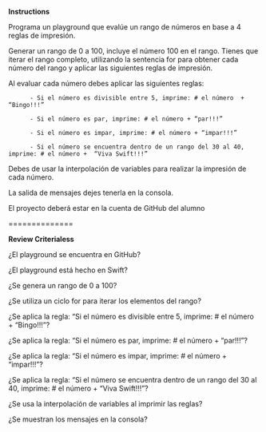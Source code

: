 **Instructions**

Programa un playground que evalúe un rango de números en base a 4 reglas de impresión.

Generar un rango de 0 a 100, incluye el número 100 en el rango.
Tienes que iterar el rango completo, utilizando la sentencia for para obtener cada número del rango y aplicar las siguientes reglas de impresión.

Al evaluar cada número debes aplicar las siguientes reglas:

          - Si el número es divisible entre 5, imprime: # el número  + “Bingo!!!”

          - Si el número es par, imprime: # el número + “par!!!”

          - Si el número es impar, imprime: # el número + “impar!!!”

          - Si el número se encuentra dentro de un rango del 30 al 40, imprime: # el número +  “Viva Swift!!!”

Debes de usar la interpolación de variables para realizar la impresión de cada número.

La salida de mensajes dejes tenerla en la consola.

El proyecto deberá estar en la cuenta de GitHub del alumno

==============

**Review Criterialess**

¿El playground se encuentra en GitHub?

¿El playground está hecho en Swift?

¿Se genera un rango de 0 a 100?

¿Se utiliza un ciclo for para iterar los elementos del rango?

¿Se aplica la regla: “Si el número es divisible entre 5, imprime: # el número  + “Bingo!!!”?

¿Se aplica la regla: “Si el número es par, imprime: # el número + “par!!!”?

¿Se aplica la regla: “Si el número es impar, imprime: # el número + “impar!!!”?

¿Se aplica la regla: “Si el número se encuentra dentro de un rango del 30 al 40, imprime: # el número +  “Viva Swift!!!”?

¿Se usa la interpolación de variables al imprimir las reglas?

¿Se muestran los mensajes en la consola?
